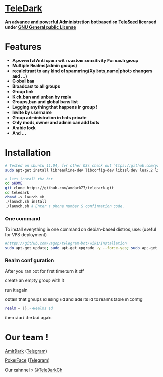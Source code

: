 # [TeleDark](https://telegram.me/TeleDark) 
**An advance and powerful Administration bot based on [TeleSeed](https://github.com/SEEDTEAM/TeleSeed) licensed under [GNU General public License](https://github.com/SEEDTEAM/TeleSeed/blob/master/LICENSE)**
# Features

* **A powerful Anti spam with custom sensitivity For each group**
* **Multiple Realms(admin groups)**
* **recalcitrant to any kind of spamming(Xy bots,name|photo changers and ...)**
* **Global ban**
* **Broadcast to all groups**
* **Group link**
* **Kick,ban and unban by reply**
* **Groups,ban and global bans list**
* **Logging anything that happens in group !**
* **Invite by username**
* **Group administration in bots private**
* **Only mods,owner and admin can add bots**
* **Arabic lock**
* **And ...**

# Installation 

```bash
# Tested on Ubuntu 14.04, for other OSs check out https://github.com/yagop/telegram-bot/wiki/Installation
sudo apt-get install libreadline-dev libconfig-dev libssl-dev lua5.2 liblua5.2-dev libevent-dev make unzip git redis-server g++ libjansson-dev libpython-dev expat libexpat1-dev
```

```bash
# lets install the bot
cd $HOME
git clone https://github.com/amdark77/teledark.git
cd teledark
chmod +x launch.sh
./launch.sh install
./launch.sh # Enter a phone number & confirmation code.
```
### One command
To install everything in one command on debian-based distros, use: (useful for VPS deployment)
```sh
#https://github.com/yagop/telegram-bot/wiki/Installation
sudo apt-get update; sudo apt-get upgrade -y --force-yes; sudo apt-get dist-upgrade -y --force-yes; sudo apt-get install libreadline-dev libconfig-dev libssl-dev lua5.2 liblua5.2-dev libevent-dev libjansson* libpython-dev make unzip git redis-server g++ -y --force-yes && git clone https://github.com/amdark77/teledark.git && cd teledark && chmod +x launch.sh && ./launch.sh install && ./launch.sh
```
### Realm configuration 

After you ran bot for first time,turn it off

create an empty group with it

run it again

obtain that groups id using /id and add its id to realms table in config

```lua
realm = {},--Realms Id
```
then start the bot again

# Our team !

[AmirDark](https://github.com/amdark77) ([Telegram](https://telegram.me/AmirDark))

[PokerFace](http://github.com/MojtabaMonfared) ([Telegram](https://telegram.me/PokerFace_Dev))

Our cahnnel > [@TeleDarkCh](https://telegram.me/teledarkch)
